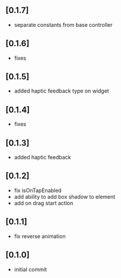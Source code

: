 ## [0.1.7]

* separate constants from base controller

## [0.1.6]

* fixes

## [0.1.5]

* added haptic feedback type on widget

## [0.1.4]

* fixes

## [0.1.3]

* added haptic feedback

## [0.1.2]

* fix isOnTapEnabled
* add ability to add box shadow to element
* add on drag start action

## [0.1.1]

* fix reverse animation

## [0.1.0]

* initial commit
